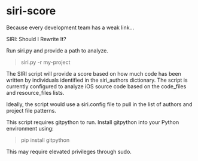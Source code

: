 # siri-score
Because every development team has a weak link...

SIRI: Should I Rewrite It?

Run siri.py and provide a path to analyze.

> siri.py -r my-project

The SIRI script will provide a score based on how much code has been written by individuals identified in the siri_authors dictionary. The script is currently configured to analyze iOS source code based on the code_files and resource_files lists.

Ideally, the script would use a siri.config file to pull in the list of authors and project file patterns.

This script requires gitpython to run. Install gitpython into your Python environment using:

> pip install gitpython

This may require elevated privileges through sudo.
